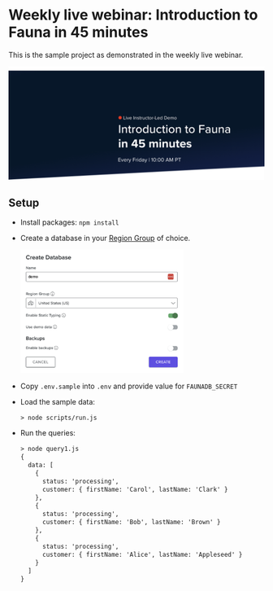 # Weekly live webinar: Introduction to Fauna in 45 minutes
This is the sample project as demonstrated in the weekly live webinar.

![img](images/signup-page.png)

## Setup
* Install packages: `npm install`
* Create a database in your [Region Group](https://docs.fauna.com/fauna/current/administration/region_groups)
  of choice.
  
  <img src="./images/create-database.png" width="320">

* Copy `.env.sample` into `.env` and provide value for `FAUNADB_SECRET`
* Load the sample data:
  ```
  > node scripts/run.js
  ```
* Run the queries:
  ```
  > node query1.js                
  {
    data: [
      {
        status: 'processing',
        customer: { firstName: 'Carol', lastName: 'Clark' }
      },
      {
        status: 'processing',
        customer: { firstName: 'Bob', lastName: 'Brown' }
      },
      {
        status: 'processing',
        customer: { firstName: 'Alice', lastName: 'Appleseed' }
      }
    ]
  }
  ```